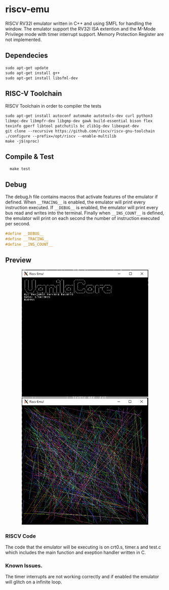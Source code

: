 # riscv-emu
RISCV RV32I emulator written in C++ and using SMFL for handling the window. The emulator support the RV32I ISA extention and the M-Mode Privilege mode with timer interrupt support. Memory Protection Register are not implemented.

## Dependecies
```
sudo apt-get update
sudo apt-get install g++
sudo apt-get install libsfml-dev
```
## RISC-V Toolchain
RISCV Toolchain in order to compiler the tests
```
sudo apt-get install autoconf automake autotools-dev curl python3 libmpc-dev libmpfr-dev libgmp-dev gawk build-essential bison flex texinfo gperf libtool patchutils bc zlib1g-dev libexpat-dev
git clone --recursive https://github.com/riscv/riscv-gnu-toolchain
./configure --prefix=/opt/riscv --enable-multilib
make -j$(nproc)
```


## Compile & Test
```
  make test
```
## Debug
The debug.h file contains macros that activate features of the emulator if defined. When `__TRACING__` is enabled, the emulator will print every instruction executed.
If `__DEBUG__` is enabled, the emulator will print every bus read and writes into the terminal. Finally when `__INS_COUNT__` is defined, the emulator will print on each 
second the number of instruction executed per second.
```c
#define __DEBUG__
#define __TRACING__
#define __INS_COUNT__
```

## Preview
<div>
  <p align="center">
    <img src="img/img1.PNG" width="400" height="400"> </img>    
    <img src="img/img2.PNG" width="400" height="400"> </img>    
  </p> 
</div>

### RISCV Code
The code that the emulator will be executing is on crt0.s, timer.s and test.c which includes the main function and exeption handler written in C.

### Known Issues.
The timer interrupts are not working correctly and if enabled the emulator will glitch on a infinite loop. 
